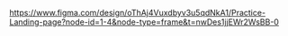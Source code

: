 https://www.figma.com/design/oThAj4Vuxdbyv3u5qdNkA1/Practice-Landing-page?node-id=1-4&node-type=frame&t=nwDes1jjEWr2WsBB-0
